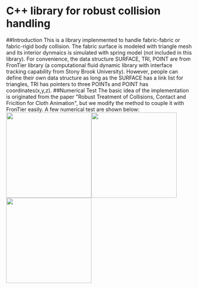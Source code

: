 # C++ library for robust collision handling
##Introduction
This is a library implenmented to handle fabric-fabric or fabric-rigid body collision.
The fabric surface is modeled with triangle mesh and its interior dynmaics is simulated with spring model (not included in this library).
For convenience, the data structure SURFACE, TRI, POINT are from FronTier library (a computational fluid dynamic library with interface tracking capability from Stony Brook University). However, people can define their own 
data structure as long as the SURFACE has a link list for triangles, TRI has pointers to three POINTs and POINT has coordinates(x,y,z).
##Numerical Test
The basic idea of the implementation is originated from the paper "Robust Treatment of Collisions, Contact and Fricition for Cloth Animation", but we modify the method to couple it with FronTier easily. A few numerical test are shown below:
<img style="float: left;" src="http://guest.ams.sunysb.edu/~zgao/work/collision/fall-sphere.gif" width="230">
<img style="float: left;" src="http://guest.ams.sunysb.edu/~zgao/work/collision/fall-body.gif" width="230">
<img style="float: left;" src="http://guest.ams.sunysb.edu/~zgao/work/collision/fall-box.gif" width="230">

